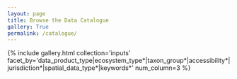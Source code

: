 ```yaml
---
layout: page
title: Browse the Data Catalogue
gallery: True
permalink: /catalogue/
---
```


{% include gallery.html collection='inputs' facet_by='data_product_type|ecosystem_type*|taxon_group*|accessibility*|jurisdiction*|spatial_data_type*|keywords*' num_column=3 %}